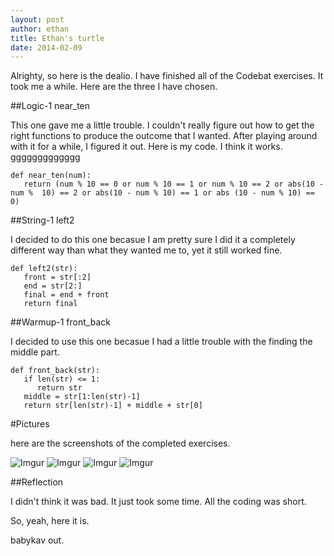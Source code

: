 ```yaml
---
layout: post 
author: ethan
title: Ethan's turtle 
date: 2014-02-09
---
```


Alrighty, so here is the dealio. I have finished all of the Codebat exercises. It took me a while. Here are the three I have chosen. 

##Logic-1 near_ten

This one gave me a little trouble. I couldn't really figure out how to get the right functions to produce the outcome that I wanted. After playing around with it for a while, I figured it out. Here is my code. I think it works. ggggggggggggg

```
def near_ten(num):
   return (num % 10 == 0 or num % 10 == 1 or num % 10 == 2 or abs(10 - num %  10) == 2 or abs(10 - num % 10) == 1 or abs (10 - num % 10) == 0)
```

##String-1 left2

I decided to do this one becasue I am pretty sure I did it a completely different way than what they wanted me to, yet it still worked fine.

```
def left2(str):
   front = str[:2]
   end = str[2:]
   final = end + front
   return final
```

##Warmup-1 front_back

I decided to use this one becasue I had a little trouble with the finding the middle part. 

```
def front_back(str):
   if len(str) <= 1:
      return str
   middle = str[1:len(str)-1]
   return str[len(str)-1] + middle + str[0]
```

#Pictures

here are the screenshots of the completed exercises. 

![Imgur](http://imgur.com/imiaUdT)
![Imgur](http://imgur.com/34RlZmC)
![Imgur](http://imgur.com/kv2J8k2)
![Imgur](http://imgur.com/tsKMc0q)

##Reflection

I didn't think it was bad. It just took some time. All the coding was short. 

So, yeah, here it is. 

babykav out. 
